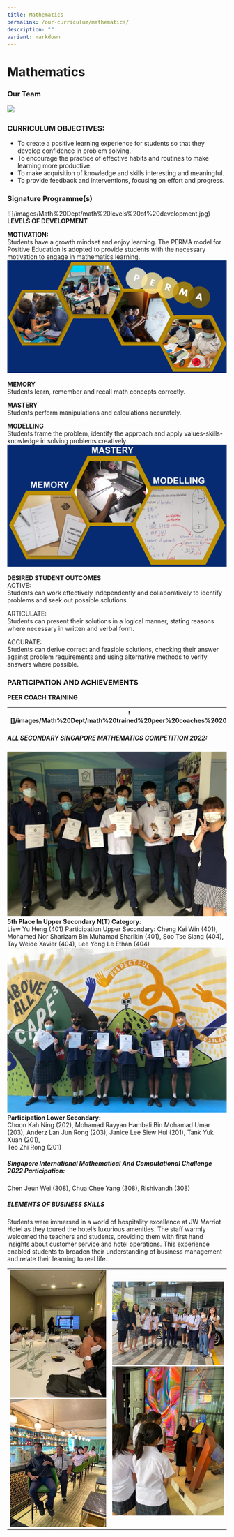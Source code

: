 ```yaml
---
title: Mathematics
permalink: /our-curriculum/mathematics/
description: ""
variant: markdown
---
```

# **Mathematics**

### Our Team
![](/images/2023%20images/mathematics%20ver1.png)
### CURRICULUM OBJECTIVES:
* To create a positive learning experience for students so that they develop confidence in problem solving.
* To encourage the practice of effective habits and routines to make learning more productive.
* To make acquisition of knowledge and skills interesting and meaningful.
* To provide feedback and interventions, focusing on effort and progress.

### Signature Programme(s)
![]/images/Math%20Dept/math%20levels%20of%20development.jpg)
**LEVELS OF DEVELOPMENT**

**MOTIVATION:**<br>
Students have a growth mindset and enjoy learning. The PERMA model for Positive Education is adopted to provide students with the necessary motivation to engage in mathematics learning. 
![](/images/Math%20Dept/math%20perma.jpg)

**MEMORY**
<br>Students learn, remember and recall math concepts correctly.&nbsp;

**MASTERY**<br>Students perform manipulations and calculations accurately.&nbsp;

**MODELLING**<br>
Students frame the problem, identify the approach and apply values-skills-knowledge in solving problems creatively.
![](/images/Math%20Dept/math%20memory-mastery-modelling.jpg)

**DESIRED STUDENT OUTCOMES**<br>
ACTIVE:<br>Students can work effectively independently and collaboratively to identify problems and seek out possible solutions.

ARTICULATE:<br>Students can present their solutions in a logical manner, stating reasons where necessary in written and verbal form.

ACCURATE:<br>Students can derive correct and feasible solutions, checking their answer against problem requirements and using alternative methods to verify answers where possible.

### PARTICIPATION AND ACHIEVEMENTS

**PEER COACH TRAINING**<br>

|![]/images/Math%20Dept/math%20trained%20peer%20coaches%202021.jpg)|![](/images/Math%20Dept/math%20trained%20peer%20coaches%202022.jpg)|
| -------- | -------- |

##### **ALL SECONDARY SINGAPORE MATHEMATICS COMPETITION 2022:** <br>
![](/images/Math%20Dept/2022%20asmc_upper%20sec.jpeg)**5th Place In Upper Secondary N(T) Category**: <br>Liew Yu Heng (401) 
Participation Upper Secondary: Cheng Kei Win (401), Mohamed Nor Sharizam Bin Muhamad Sharikin (401), Soo Tse Siang (404), <br>Tay Weide Xavier (404), Lee Yong Le Ethan (404)
![](/images/Math%20Dept/2022%20asmc_lower%20sec.jpeg)**Participation Lower Secondary:** <br>Choon Kah Ning (202), Mohamad Rayyan Hambali Bin Mohamad Umar (203), Anderz Lan Jun Rong (203), Janice Lee Siew Hui (201), Tank Yuk Xuan (201),<br>Teo Zhi Rong (201)<br>
##### **Singapore International Mathematical And Computational Challenge 2022 Participation:**<br>
Chen Jeun Wei (308), Chua Chee Yang (308), Rishivandh (308)
##### ELEMENTS OF BUSINESS SKILLS
Students were immersed in a world of hospitality excellence at JW Marriot Hotel as they toured the hotel’s luxurious amenities. The staff warmly welcomed the teachers and students, providing them with first hand insights about customer service and hotel operations. This experience enabled students to broaden their understanding of business management and relate their learning to real life.


||    |
| -------- |-------- | 
|![](/images/Math%20Dept/ebs%20lj%20_1.JPG)![](/images/Math%20Dept/ebs%20lj_4.JPG)|![](/images/Math%20Dept/ebs%20lj_3.JPG)![](/images/Math%20Dept/ebs%20lj_2.JPG)|